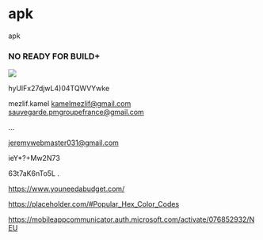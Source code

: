 # apk
apk
<br>
<H3> NO READY FOR BUILD+</H3>
<img src="https://i.ibb.co/Pr8rDJQ/2f01b23ccaa95118d4324012d1f0fdb0.webp"/>


hyUlFx27djwL4)04TQWVYwke

mezlif.kamel
kamelmezlif@gmail.com
sauvegarde.pmgroupefrance@gmail.com

...





jeremywebmaster031@gmail.com


ieY*?+Mw2N73





63t7aK6nTo5L
.







https://www.youneedabudget.com/


https://placeholder.com/#Popular_Hex_Color_Codes


https://mobileappcommunicator.auth.microsoft.com/activate/076852932/NEU

